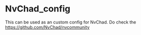 # NvChad_config

This can be used as an custom config for NvChad. Do check the https://github.com/NvChad/nvcommunity
